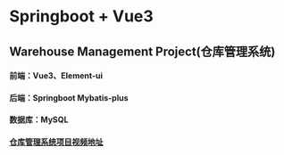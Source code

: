 # Springboot + Vue3
## Warehouse Management Project(仓库管理系统)

#### 前端：Vue3、Element-ui
#### 后端：Springboot Mybatis-plus
#### 数据库：MySQL
#### [仓库管理系统项目视频地址](https://www.bilibili.com/video/BV1Qe411V7TZ)
